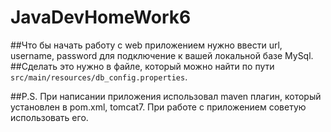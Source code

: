 # JavaDevHomeWork6

##Что бы начать работу с web приложением нужно ввести url, username, password для подключение к вашей локальной базе MySql.
##Сделать это нужно в файле, который можно найти по пути `src/main/resources/db_config.properties`.

##P.S. При написании приложения использовал maven плагин, который установлен в pom.xml, tomcat7. При работе с приложением советую использовать его.
